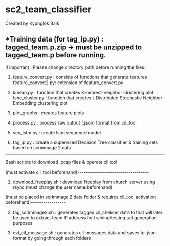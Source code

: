 # sc2_team_classifier
Created by Kyunglok Baik

*Training data (for tag_ip.py) : tagged_team.p.zip -> must be unzipped to tagged_team.p before running.
-------------------------------------------------------------------
!! important : Please change directory path before running the files.

1. feature_convert.py : consists of functions that generate features
feature_convert2.py: extension of feature_convert.py

2. kmean.py : function that creates K-nearest-neighbor clustering plot
tsne_cluster.py : function that creates t-Distributed Stochastic Neighbor Embedding clustering plot

3. plot_graphs : creates feature plots

4. process.py : process raw output (.json) format from cil_tool

5. seq_lstm.py : create lstm sequence model

6. tag_ip.py : create a supervised Decision Tree classifier & training sets based on scrimmage 2 data

---------------------------------------------------------------------

Bash scripts to download .pcap files & operate cil tool 

(must activate cil_tool beforehand)-----------------------------------

1. download_freeplay.sh : download freeplay from church server using rsync (must change the user name beforehand)

(must be placed in scrimmage 2 data folder & requires cil_tool activation beforehand)-----------------

2. tag_scrimmage2.sh :  generates tagged cil_chekcer data to that will later be used to extract team IP address for training/testing set generation purposes

3. cvt_cil_message.sh : generates cil messages data and saves to .json format by going through each folders
